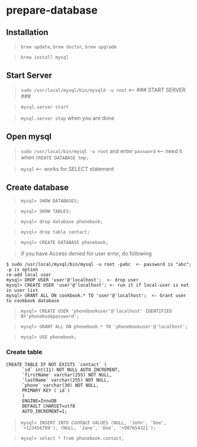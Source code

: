 # prepare-database

## Installation

> `brew update`, `brew doctor`, `brew upgrade`

> `brew install mysql`

## Start Server

> `sudo /usr/local/mysql/bin/mysqld -u root` <-- ### START SERVER ###

> `mysql.server start`

> `mysql.server stop` when you are done

## Open mysql

> `sudo /usr/local/bin/mysql -u root` and enter `password` <-- need it when `CREATE DATABASE tmp;`

> `mysql` <-- works for SELECT statement

## Create database

> `mysql> SHOW DATABASES;`

> `mysql> SHOW TABLES;`

> `mysql> drop database phonebook;`

> `mysql> drop table contact;`

> `mysql> CREATE DATABASE phonebook;`

> if you have Access denied for user error, do following

```
$ sudo /usr/local/mysql/bin/mysql -u root -pabc  <- password is "abc"; -p is option
re-add local user
mysql> DROP USER 'user'@'localhost';  <- drop user
mysql> CREATE USER 'user'@'localhost'; <- run it if local-user is not in user list
mysql> GRANT ALL ON cookbook.* TO 'user'@'localhost';  <- Grant user to cookbook database
```

> `mysql> CREATE USER 'phonebookuser'@'localhost' IDENTIFIED BY'phonebookpassword';`

> `mysql> GRANT ALL ON phonebook.* TO 'phonebookuser'@'localhost';`

> `mysql> USE phonebook;`

### Create table

```
CREATE TABLE IF NOT EXISTS `contact` (
      `id` int(11) NOT NULL AUTO_INCREMENT,
      `firstName` varchar(255) NOT NULL,
      `lastName` varchar(255) NOT NULL,
      `phone` varchar(30) NOT NULL,
      PRIMARY KEY (`id`)
      ) 
      ENGINE=InnoDB 
      DEFAULT CHARSET=utf8 
      AUTO_INCREMENT=1;
```

> `mysql> INSERT INTO `contact` VALUES (NULL, 'John', 'Doe', '+123456789'), (NULL, 'Jane', 'Doe', '+987654321');`

> `mysql> select * from phonebook.contact;`

